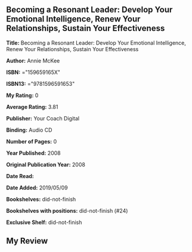 ## Becoming a Resonant Leader: Develop Your Emotional Intelligence, Renew Your Relationships, Sustain Your Effectiveness

**Title:** Becoming a Resonant Leader: Develop Your Emotional Intelligence, Renew Your Relationships, Sustain Your Effectiveness

**Author:** Annie McKee

**ISBN:** ="159659165X"

**ISBN13:** ="9781596591653"

**My Rating:** 0

**Average Rating:** 3.81

**Publisher:** Your Coach Digital

**Binding:** Audio CD

**Number of Pages:** 0

**Year Published:** 2008

**Original Publication Year:** 2008

**Date Read:** 

**Date Added:** 2019/05/09

**Bookshelves:** did-not-finish

**Bookshelves with positions:** did-not-finish (#24)

**Exclusive Shelf:** did-not-finish


## My Review



